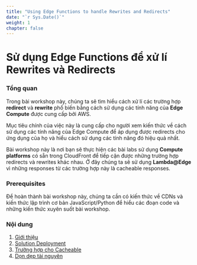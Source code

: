 ```yaml
---
title: "Using Edge Functions to handle Rewrites and Redirects"
date: "`r Sys.Date()`"
weight: 1
chapter: false
---
```


# Sử dụng Edge Functions để xử lí Rewrites và Redirects

### Tổng quan

Trong bài workshop này, chúng ta sẽ tìm hiểu cách xử lí các trường hợp **redirect** và **rewrite** phổ biến bằng cách sử dụng các tính năng của **Edge Compute** được cung cấp bởi AWS.

Mục tiêu chính của việc này là cung cấp cho người xem kiến thức về cách sử dụng các tính năng của Edge Compute để áp dụng được redirects cho ứng dụng của họ và hiểu cách sử dụng các tính năng đó hiệu quả nhất.

Bài workshop này là nơi bạn sẽ thực hiện các bài labs sử dụng **Compute platforms** có sẵn trong CloudFront để tiếp cận được những trường hợp redirects và rewrites khác nhau. Ở đây chúng ta sẽ sử dụng **Lambda@Edge** vì những responses từ các trường hợp này là cacheable responses.

### Prerequisites

Để hoàn thành bài workshop này, chúng ta cần có kiến thức về CDNs và kiến thức lập trình cơ bản JavaScript/Python để hiểu các đoạn code và những kiến thức xuyên suốt bài workshop.

### Nội dung

1.  [Giới thiệu](1-introduce/)
2.  [Solution Deployment](2-prerequiste/)
3.  [Trường hợp cho Cacheable](3-cache/)
4.  [Dọn dẹp tài nguyên](4-terminate/)
